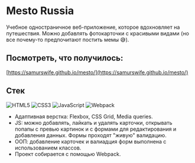 # Mesto Russia

Учебное одностраничное веб-приложение, которое вдохновляет на путешествия. Можно добавлять фотокарточки с красивыми видами (но все почему-то предпочитают постить мемы :sweat_smile:).

## Посмотреть, что получилось:
[https://samurswife.github.io/mesto/](https://samurswife.github.io/mesto/)

## Стек

<img alt="HTML5" src="https://img.shields.io/badge/html5-%23E34F26.svg?style=for-the-badge&logo=html5&logoColor=white"/> <img alt="CSS3" src="https://img.shields.io/badge/css3-%231572B6.svg?style=for-the-badge&logo=css3&logoColor=white"/> <img alt="JavaScript" src="https://img.shields.io/badge/javascript-%23323330.svg?style=for-the-badge&logo=javascript&logoColor=%23F7DF1E"/> <img alt="Webpack" src="https://img.shields.io/badge/webpack-%238DD6F9.svg?style=for-the-badge&logo=webpack&logoColor=black" />

* Адаптивная верстка: Flexbox, CSS Grid, Media queries.
* JS: можно добавлять, лайкать и удалять карточки, открывать попапы c превью картинок и с формами для редактирования и добавления данных. Формы проходят "живую" валидацию.
* ООП: добавление карточек и валиадция форм выполнена с использованием классов.
* Проект собирается с помощью Webpack.





